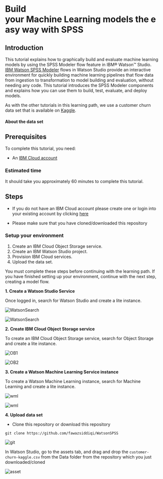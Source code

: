 # Build your Machine Learning models the easy way with SPSS

## Introduction

This tutorial explains how to graphically build and evaluate machine learning models by using the SPSS Modeler flow feature in IBM® Watson™ Studio. [IBM Watson SPSS Modeler](https://dataplatform.cloud.ibm.com/docs/content/wsd/spss-modeler.html) flows in Watson Studio provide an interactive environment for quickly building machine learning pipelines that flow data from ingestion to transformation to model building and evaluation, without needing any code. This tutorial introduces the SPSS Modeler components and explains how you can use them to build, test, evaluate, and deploy models.

As with the other tutorials in this learning path, we use a customer churn data set that is available on [Kaggle](https://www.kaggle.com/sandipdatta/customer-churn-analysis/notebook#Churn-Analysis).

#### About the data set


## Prerequisites

To complete this tutorial, you need:
- An [IBM Cloud account](https://ibm.biz/WatsonSPSS)

### Estimated time

It should take you approximately 60 minutes to complete this tutorial.

## Steps

- If you do not have an IBM Cloud account please create one or login into your existing account by clicking [here](https://ibm.biz/WatsonSPSS)

- Please make sure that you have cloned/downloaded this repository

### Setup your environment 

1. Create an IBM Cloud Object Storage service.
2. Create an IBM Watson Studio project.
3. Provision IBM Cloud services.
4. Upload the data set.

You must complete these steps before continuing with the learning path. If you have finished setting up your environment, continue with the next step, creating a model flow.

**1. Create a Watson Studio Service**

Once logged in, search for Watson Studio and create a lite instance.

![WatsonSearch](https://github.com/fawazsiddiqi/WatsonSPSS/raw/main/images/ws1.png?raw=true)


![WatsonSearch](https://github.com/fawazsiddiqi/WatsonSPSS/raw/main/images/ws2.png?raw=true)

**2. Create IBM Cloud Object Storage service**

To create an IBM Cloud Object Storage service, search for Object Storage and create a lite instance.

![OB1](https://github.com/fawazsiddiqi/WatsonSPSS/raw/main/images/ob1.png?raw=true)

![OB2](https://github.com/fawazsiddiqi/WatsonSPSS/raw/main/images/ob2.png?raw=true)

**3. Create a Watson Machine Learning Service instance**

To create a Watson Machine Learning instance, search for Machine Learning and create a lite instance.

![wml](https://github.com/fawazsiddiqi/WatsonSPSS/raw/main/images/wml1.png?raw=true)

![wml](https://github.com/fawazsiddiqi/WatsonSPSS/raw/main/images/wml2.png?raw=true)

**4. Upload data set**

- Clone this repository or download this repository 

```script
git clone https://github.com/fawazsiddiqi/WatsonSPSS
``` 
![git](https://github.com/fawazsiddiqi/WatsonSPSS/raw/main/images/git1.png?raw=true)

In Watson Studio, go to the assets tab, and drag and drop the ```customer-churn-kaggle.csv``` from the Data folder from the repository which you just downloaded/cloned

![asset](https://github.com/fawazsiddiqi/WatsonSPSS/raw/main/images/asset.png?raw=true)

